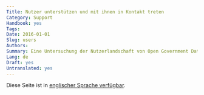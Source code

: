 ```yaml
---
Title: Nutzer unterstützen und mit ihnen in Kontakt treten
Category: Support
Handbook: yes
Tags:
Date: 2016-01-01
Slug: users
Authors:
Summary: Eine Untersuchung der Nutzerlandschaft von Open Government Data und darüber, wie sie am besten unterstützt werden.
Lang: de
Draft: yes
Untranslated: yes
---
```


Diese Seite ist in [englischer Sprache verfügbar](/en/support/users).
